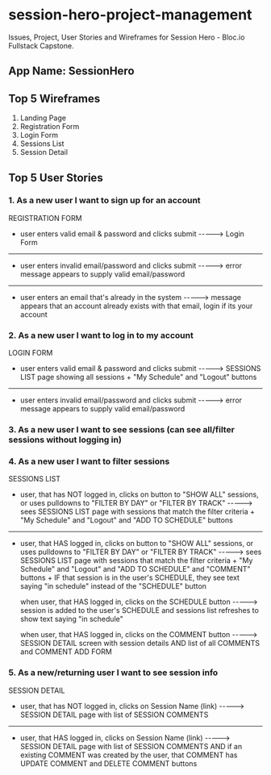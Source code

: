 # session-hero-project-management

Issues, Project, User Stories and Wireframes for Session Hero - Bloc.io Fullstack Capstone.

## App Name: SessionHero

## Top 5 Wireframes
  1. Landing Page
  2. Registration Form
  3. Login Form
  4. Sessions List
  5. Session Detail

## Top 5 User Stories
### 1. As a new user I want to sign up for an account

REGISTRATION FORM
- user enters valid email & password and clicks submit -----> Login Form

--------------------

- user enters invalid email/password and clicks submit -----> error message appears to supply valid email/password

--------------------

- user enters an email that's already in the system -----> message appears that an account already exists with that email, login if its your account



### 2. As a new user I want to log in to my account

LOGIN FORM
- user enters valid email & password and clicks submit -----> SESSIONS LIST page showing all sessions +  "My Schedule" and "Logout" buttons

--------------------

- user enters invalid email/password and clicks submit -----> error message appears to supply valid email/password



### 3. As a new user I want to see sessions (can see all/filter sessions without logging in)
### 4. As a new user I want to filter sessions

SESSIONS LIST
- user, that has NOT logged in, clicks on button to "SHOW ALL" sessions, or uses pulldowns to "FILTER BY DAY" or "FILTER BY TRACK" -----> sees SESSIONS LIST page with sessions that match the filter criteria +  "My Schedule" and "Logout" and "ADD TO SCHEDULE" buttons

--------------------


- user, that HAS logged in, clicks on button to "SHOW ALL" sessions, or uses pulldowns to "FILTER BY DAY" or "FILTER BY TRACK" -----> sees SESSIONS LIST page with sessions that match the filter criteria +  "My Schedule" and "Logout" and "ADD TO SCHEDULE" and "COMMENT" buttons + IF that session is in the user's SCHEDULE, they see text saying "in schedule" instead of the "SCHEDULE" button

    when user, that HAS logged in, clicks on the SCHEDULE button -----> session is added to the user's SCHEDULE and sessions list refreshes to show text saying "in schedule"

    when user, that HAS logged in, clicks on the COMMENT button -----> SESSION DETAIL screen with session details AND list of all COMMENTS and COMMENT ADD FORM


### 5. As a new/returning user I want to see session info

SESSION DETAIL
- user, that has NOT logged in, clicks on Session Name (link) -----> SESSION DETAIL page with list of SESSION COMMENTS

--------------------


- user, that HAS logged in, clicks on Session Name (link) -----> SESSION DETAIL page with list of SESSION COMMENTS AND if an existing COMMENT was created by the user, that COMMENT has UPDATE COMMENT and DELETE COMMENT buttons
